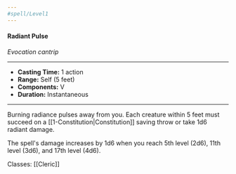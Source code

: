 ```yaml
---
#spell/Level1
---
```

#### Radiant Pulse
*Evocation cantrip*
___
- **Casting Time:** 1 action
- **Range:** Self (5 feet)
- **Components:** V
- **Duration:** Instantaneous
---
Burning radiance pulses away from you. Each creature within 5 feet must succeed on a [[1-Constitution|Constitution]] saving throw or take 1d6 radiant damage.

The spell's damage increases by 1d6 when you reach 5th level (2d6), 11th level (3d6), and 17th level (4d6).

Classes: [[Cleric]]